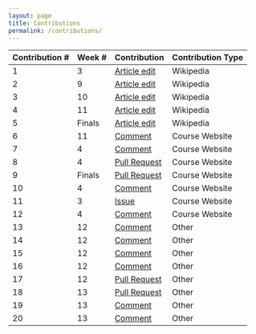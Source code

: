 ```yaml
---
layout: page
title: Contributions
permalink: /contributions/
---
```


| Contribution # | Week # | Contribution | Contribution Type |
| -------------- | ------ | ------------ | ----------------- |
| 1 | 3      | [Article edit](https://en.wikipedia.org/wiki/Special:Contributions/BaronMarquis) | Wikipedia |
| 2 | 9      | [Article edit](https://en.wikipedia.org/wiki/Special:Contributions/BaronMarquis) | Wikipedia |
| 3 | 10     | [Article edit](https://en.wikipedia.org/wiki/Special:Contributions/BaronMarquis) | Wikipedia |
| 4 | 11     | [Article edit](https://en.wikipedia.org/wiki/Special:Contributions/BaronMarquis) | Wikipedia |
| 5 | Finals | [Article edit](https://en.wikipedia.org/wiki/Special:Contributions/BaronMarquis) | Wikipedia |
| 6 | 11     | [Comment](https://github.com/joannakl/cs480_s18/issues/25) | Course Website |
| 7 | 4      | [Comment](https://github.com/joannakl/cs480_s18/issues/77) | Course Website |
| 8 | 4      | [Pull Request](https://github.com/joannakl/cs480_s18/pull/83) | Course Website |
| 9 | Finals | [Pull Request](https://github.com/joannakl/cs480_s18/pull/83) | Course Website |
|10 | 4      | [Comment](https://github.com/joannakl/cs480_s18/pull/83) | Course Website |
|11 | 3      | [Issue](https://github.com/joannakl/cs480_s18/issues/39) | Course Website |
|12 | 4      | [Comment](https://github.com/joannakl/cs480_s18/pull/65) | Course Website |
|13 | 12     | [Comment](https://github.com/photonstorm/phaser3-examples/issues/58) | Other |
|14 | 12     | [Comment](https://github.com/photonstorm/phaser3-examples/issues/112) | Other |
|15 | 12     | [Comment](https://github.com/photonstorm/phaser3-examples/issues/119) | Other |
|16 | 12     | [Comment](https://github.com/photonstorm/phaser3-examples/issues/119) | Other |
|17 | 12     | [Pull Request](https://github.com/photonstorm/phaser3-examples/pull/132) | Other |
|18 | 13     | [Pull Request](https://github.com/photonstorm/phaser3-examples/pull/143) | Other |
|19 | 13     | [Comment](https://github.com/photonstorm/phaser3-examples/issues/137) | Other |
|20 | 13     | [Comment](https://github.com/photonstorm/phaser3-examples/issues/65) | Other |
